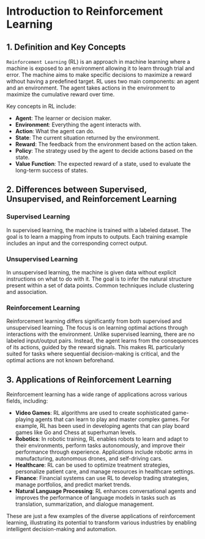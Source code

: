 # Introduction to Reinforcement Learning

## 1. Definition and Key Concepts

`Reinforcement Learning` (RL) is an approach in machine learning where a machine is exposed to an environment allowing it to learn through trial and error. The machine aims to make specific decisions to maximize a reward without having a predefined target. RL uses two main components: an agent and an environment. The agent takes actions in the environment to maximize the cumulative reward over time.

Key concepts in RL include:
- **Agent**: The learner or decision maker.
- **Environment**: Everything the agent interacts with.
- **Action**: What the agent can do.
- **State**: The current situation returned by the environment.
- **Reward**: The feedback from the environment based on the action taken.
- **Policy**: The strategy used by the agent to decide actions based on the state.
- **Value Function**: The expected reward of a state, used to evaluate the long-term success of states.

## 2. Differences between Supervised, Unsupervised, and Reinforcement Learning

### Supervised Learning
In supervised learning, the machine is trained with a labeled dataset. The goal is to learn a mapping from inputs to outputs. Each training example includes an input and the corresponding correct output.

### Unsupervised Learning
In unsupervised learning, the machine is given data without explicit instructions on what to do with it. The goal is to infer the natural structure present within a set of data points. Common techniques include clustering and association.

### Reinforcement Learning
Reinforcement learning differs significantly from both supervised and unsupervised learning. The focus is on learning optimal actions through interactions with the environment. Unlike supervised learning, there are no labeled input/output pairs. Instead, the agent learns from the consequences of its actions, guided by the reward signals. This makes RL particularly suited for tasks where sequential decision-making is critical, and the optimal actions are not known beforehand.

## 3. Applications of Reinforcement Learning

Reinforcement learning has a wide range of applications across various fields, including:

- **Video Games**: RL algorithms are used to create sophisticated game-playing agents that can learn to play and master complex games. For example, RL has been used in developing agents that can play board games like Go and Chess at superhuman levels.
- **Robotics**: In robotic training, RL enables robots to learn and adapt to their environments, perform tasks autonomously, and improve their performance through experience. Applications include robotic arms in manufacturing, autonomous drones, and self-driving cars.
- **Healthcare**: RL can be used to optimize treatment strategies, personalize patient care, and manage resources in healthcare settings.
- **Finance**: Financial systems can use RL to develop trading strategies, manage portfolios, and predict market trends.
- **Natural Language Processing**: RL enhances conversational agents and improves the performance of language models in tasks such as translation, summarization, and dialogue management.

These are just a few examples of the diverse applications of reinforcement learning, illustrating its potential to transform various industries by enabling intelligent decision-making and automation.
